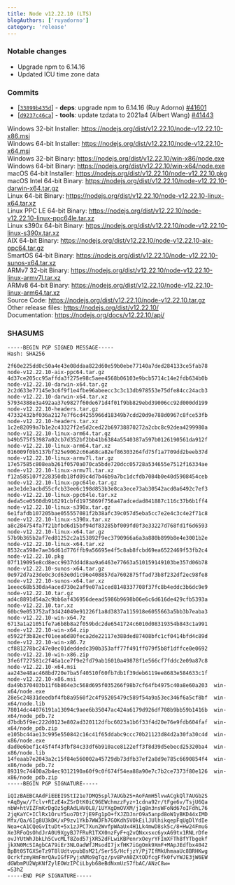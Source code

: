 ```yaml
---
title: Node v12.22.10 (LTS)
blogAuthors: ['ruyadorno']
category: 'release'
---
```


### Notable changes

* Upgrade npm to 6.14.16
* Updated ICU time zone data

### Commits

* \[[`33899b435d`](https://github.com/nodejs/node/commit/33899b435d)] - **deps**: upgrade npm to 6.14.16 (Ruy Adorno) [#41601](https://github.com/nodejs/node/pull/41601)
* \[[`d9237c46ca`](https://github.com/nodejs/node/commit/d9237c46ca)] - **tools**: update tzdata to 2021a4 (Albert Wang) [#41443](https://github.com/nodejs/node/pull/41443)

Windows 32-bit Installer: https://nodejs.org/dist/v12.22.10/node-v12.22.10-x86.msi<br>
Windows 64-bit Installer: https://nodejs.org/dist/v12.22.10/node-v12.22.10-x64.msi<br>
Windows 32-bit Binary: https://nodejs.org/dist/v12.22.10/win-x86/node.exe<br>
Windows 64-bit Binary: https://nodejs.org/dist/v12.22.10/win-x64/node.exe<br>
macOS 64-bit Installer: https://nodejs.org/dist/v12.22.10/node-v12.22.10.pkg<br>
macOS Intel 64-bit Binary: https://nodejs.org/dist/v12.22.10/node-v12.22.10-darwin-x64.tar.gz<br>
Linux 64-bit Binary: https://nodejs.org/dist/v12.22.10/node-v12.22.10-linux-x64.tar.xz<br>
Linux PPC LE 64-bit Binary: https://nodejs.org/dist/v12.22.10/node-v12.22.10-linux-ppc64le.tar.xz<br>
Linux s390x 64-bit Binary: https://nodejs.org/dist/v12.22.10/node-v12.22.10-linux-s390x.tar.xz<br>
AIX 64-bit Binary: https://nodejs.org/dist/v12.22.10/node-v12.22.10-aix-ppc64.tar.gz<br>
SmartOS 64-bit Binary: https://nodejs.org/dist/v12.22.10/node-v12.22.10-sunos-x64.tar.xz<br>
ARMv7 32-bit Binary: https://nodejs.org/dist/v12.22.10/node-v12.22.10-linux-armv7l.tar.xz<br>
ARMv8 64-bit Binary: https://nodejs.org/dist/v12.22.10/node-v12.22.10-linux-arm64.tar.xz<br>
Source Code: https://nodejs.org/dist/v12.22.10/node-v12.22.10.tar.gz<br>
Other release files: https://nodejs.org/dist/v12.22.10/<br>
Documentation: https://nodejs.org/docs/v12.22.10/api/

### SHASUMS

```
-----BEGIN PGP SIGNED MESSAGE-----
Hash: SHA256

2f60e225dd0c50a4e43e08ddaa822d60e59b0ebe77140a7ded284133ce5fab78  node-v12.22.10-aix-ppc64.tar.gz
4d37ce205cc95affda3f275e98c5aee4568b06103e9bcb5714c14e2fdb634b0b  node-v12.22.10-darwin-x64.tar.gz
2c2d633e77145e3c6f9f1e4fbe96abeecc3c3c13db978553e75dfe84cc24acb3  node-v12.22.10-darwin-x64.tar.xz
57934388e3a492aa37e9827f60de671d4f01f9bb829ebd39006cc92d000dd199  node-v12.22.10-headers.tar.gz
47332432bf036a2127e7f6cd4255966d18349b7cdd20d9e788d0967c8fce53fb  node-v12.22.10-headers.tar.xz
1c2e82099a7b1e2c43327f2e5d2ced22b69738870272a2cbc8c92dea4299980a  node-v12.22.10-linux-arm64.tar.gz
b49b575f53987a02cb7d352bf2bb41b6384a5540387a597b0126190561da912f  node-v12.22.10-linux-arm64.tar.xz
016009f0b5137bf325e9062c66a68ca82ef86303264fd75f1a7709dd2beeb37d  node-v12.22.10-linux-armv7l.tar.gz
17e57585c808eab261f0570a070ca5bde720dcc05728a534655e7512f16334ae  node-v12.22.10-linux-armv7l.tar.xz
f12a585107f228350db18fd09c4d7b46b9a7bc1dcfdb7084b0e40d5908454ceb  node-v12.22.10-linux-ppc64le.tar.gz
ae3e1de3acbd55cfcb33ee6c198d853b3e8ca3ece73ab30542acd0a6492c7ef3  node-v12.22.10-linux-ppc64le.tar.xz
deda5ce0560db916291cbfd1975869f756a47adcedad841887c116c37b6b1ff4  node-v12.22.10-linux-s390x.tar.gz
6e1fafdb107205bae055557081f2b38afc39c057d5eba5cc7e2e4c3c4e2f71c8  node-v12.22.10-linux-s390x.tar.xz
a8c284754fa7f21bfbd6d15bf94df83285bf009fd0f3e33227d768fd1f6d6593  node-v12.22.10-linux-x64.tar.gz
57b9b365b2af7ed81252c2a153892f9ec3790966a6a3a880b899b8e4e3001b2e  node-v12.22.10-linux-x64.tar.xz
8532ca598e7ae36d61d776ffb9a56695e4f5c8ab8fcbd69ea6522469f53fb2c4  node-v12.22.10.pkg
07f119095e8cd8ecc9937dd4d8aa9a6463e77663a510159149103be357d06b78  node-v12.22.10-sunos-x64.tar.gz
0e972d7a23de0c3cd63e0d1c96e408857da7602875ffad73b8f232df2ec98fe8  node-v12.22.10-sunos-x64.tar.xz
1eeec68b530da4aced730e2af9e07a1ced8148337708f37fc8b4eddc3b6dc9e9  node-v12.22.10.tar.gz
ad4c8891d54a2c9bb6af436956deead5986b9698b06e6c6d616de429cfb5393a  node-v12.22.10.tar.xz
60bc9e053752af3d424049e91226f1a8d3837a115918e6055663a5bb3b7eaba3  node-v12.22.10-win-x64.7z
6713a1a21051fe7a6b8b8a2f059bdc2de6541724c6010d08319354b843c1a991  node-v12.22.10-win-x64.zip
e5922f3b82ecf01eea6d80feca2de22117e388ded87408bfc1cf0414bfd4c89d  node-v12.22.10-win-x86.7z
cf881278bc247e0ec01deddedc390b353aff77f491ff079f5b8f1dffce0e0692  node-v12.22.10-win-x86.zip
3fe6f727581c2f46a1ce7f9e2fd79ab16010a49878f1e566cf7fddc2e09a87c8  node-v12.22.10-x64.msi
aa243e48ac468bd720e7ba5f40510f60fb7db1f39deb6119ee8683e584633c1f  node-v12.22.10-x86.msi
da49b370403b11f6b864e3c568d695f035266f98b7cf64fb4975c40a8e60a203  win-x64/node.exe
28e5c24831deedbf4fb8a9560f2c4f95205479c589f54a9a53ec346f6a5cf8bf  win-x64/node.lib
78014dc44076191a13094c9aee6b35047ac424a6179d926df708b9bb59b1416b  win-x64/node_pdb.7z
d7bdb5f9ec222d0123e802ad320112dfbc6023a1b6f33f4d20e76e9fdb604faf  win-x64/node_pdb.zip
e105bc44ae13c995e550842c16c41f65ddabc9ccc70b21123d84d2a30fa30c4d  win-x86/node.exe
dad0e6bef1c45f4f43fbf84c33df6b910ace8122eff3f8d39d5ebecd25320ba4  win-x86/node.lib
14feaab7e2043a2c15f84e560002a45729db73dfb37ef2a8d9e785c6690854f4  win-x86/node_pdb.7z
89319c74400a2b4ec9312190a60f9c0f674f54ea88a90e7c7b2ce7373f80e126  win-x86/node_pdb.zip
-----BEGIN PGP SIGNATURE-----

iQIzBAEBCAAdFiEEEI9StI21e7DMQ5spl7AUGb2S+AoFAmH5lvwACgkQl7AUGb2S
+AqByw//Tclv+RIzE4xZSrDtK0iC96EWchmzzFyz+1cdna92r/tFge6v/TsjU6Qa
nbW+htVIZFmKrDgOz5gRAdLHVOL8/1UYXgDmOVXM/j1q8n3nsWFoNd67oIFdhL76
2jqKaYC+IClRx1OruY5uo7Dt7jE9Fg1pO+fXJZDJnrO9a5anpd8oW1yBKD44xIMD
Mfx/Qa/6Ig8U3kDK/xP9zv1Ykb7WWJFh7GOKdh5VOkEilJUlhikqepFqUgDlYdIe
Nea+cA1CQeGvItuDt+5x1zJPC7Xun2WvfpWAaUx4H1Lk4mwD8sk5c/8+Hw24FmuG
Xe3RFoQsOhdJrA0U9XgyBJ7FRuR1TXX0nzFyF+q2vQNxxsxc6yxA69tx1RNLrDfe
ovJYUtWhJbkLh5CvcMLf8Zod57jXR52dFLwiKBPenrxOeyrYFImXFTh8fYTbgekf
jkXN0McSIAgbCA79iEr3NLOadWfJMsodI7jxfHK7iGgOmk9XmF+MApJEdfbx4042
BpBt0STGXSeTz9T8lUdtvpubBsM21/Ser5S/HcfjzY/Pj7IfMkUhmaaUc8BRHKwg
0crkfzmyHmFmrQAvIGfFPyjxNMo9gTgz/pv8PvA0ZXtODfcgFfk0fvYWJE3jW6EW
dGWbmPU2WpKNfZylEOWzIPCiLbyb68eBdNxmUzS7fbAC/ANzC8w=
=S3hZ
-----END PGP SIGNATURE-----

```
